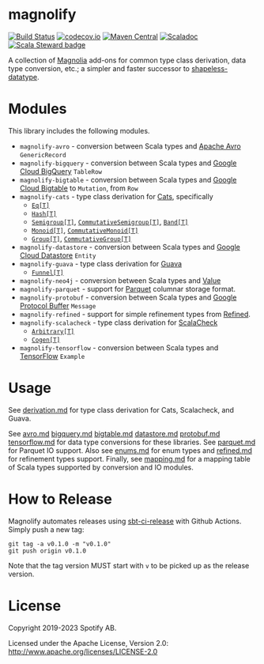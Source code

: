magnolify
=========

[![Build Status](https://github.com/spotify/magnolify/actions/workflows/ci.yml/badge.svg)](https://github.com/spotify/magnolify/actions/workflows/ci.yml)
[![codecov.io](https://codecov.io/github/spotify/magnolify/coverage.svg?branch=master)](https://codecov.io/github/spotify/magnolify?branch=master)
[![Maven Central](https://img.shields.io/maven-central/v/com.spotify/magnolify-shared_2.13.svg)](https://maven-badges.herokuapp.com/maven-central/com.spotify/magnolify-shared_2.13)
[![Scaladoc](https://img.shields.io/badge/scaladoc-latest-blue.svg)](https://spotify.github.io/magnolify/api/magnolify/index.html)
[![Scala Steward badge](https://img.shields.io/badge/Scala_Steward-helping-brightgreen.svg?style=flat&logo=data:image/png;base64,iVBORw0KGgoAAAANSUhEUgAAAA4AAAAQCAMAAAARSr4IAAAAVFBMVEUAAACHjojlOy5NWlrKzcYRKjGFjIbp293YycuLa3pYY2LSqql4f3pCUFTgSjNodYRmcXUsPD/NTTbjRS+2jomhgnzNc223cGvZS0HaSD0XLjbaSjElhIr+AAAAAXRSTlMAQObYZgAAAHlJREFUCNdNyosOwyAIhWHAQS1Vt7a77/3fcxxdmv0xwmckutAR1nkm4ggbyEcg/wWmlGLDAA3oL50xi6fk5ffZ3E2E3QfZDCcCN2YtbEWZt+Drc6u6rlqv7Uk0LdKqqr5rk2UCRXOk0vmQKGfc94nOJyQjouF9H/wCc9gECEYfONoAAAAASUVORK5CYII=)](https://scala-steward.org)

A collection of [Magnolia](https://github.com/propensive/magnolia) add-ons for common type class derivation, data type conversion, etc.; a simpler and faster successor to [shapeless-datatype](https://github.com/nevillelyh/shapeless-datatype).

# Modules

This library includes the following modules.

* `magnolify-avro` - conversion between Scala types and [Apache Avro](https://github.com/apache/avro) `GenericRecord`
* `magnolify-bigquery` - conversion between Scala types and [Google Cloud BigQuery](https://cloud.google.com/bigquery/) `TableRow`
* `magnolify-bigtable` - conversion between Scala types and [Google Cloud Bigtable](https://cloud.google.com/bigtable) to `Mutation`, from `Row`
* `magnolify-cats` - type class derivation for [Cats](https://github.com/typelevel/cats), specifically
  * [`Eq[T]`](https://typelevel.org/cats/api/cats/kernel/Eq.html)
  * [`Hash[T]`](https://typelevel.org/cats/api/cats/kernel/Hash.html)
  * [`Semigroup[T]`](https://typelevel.org/cats/api/cats/kernel/Semigroup.html), [`CommutativeSemigroup[T]`](https://typelevel.org/cats/api/cats/kernel/CommutativeSemigroup.html), [`Band[T]`](https://typelevel.org/cats/api/cats/kernel/Band.html)
  * [`Monoid[T]`](https://typelevel.org/cats/api/cats/kernel/Monoid.html), [`CommutativeMonoid[T]`](https://typelevel.org/cats/api/cats/kernel/CommutativeMonoid.html)
  * [`Group[T]`](https://typelevel.org/cats/api/cats/kernel/Group.html), [`CommutativeGroup[T]`](https://typelevel.org/cats/api/cats/kernel/CommutativeGroup.html)
* `magnolify-datastore` - conversion between Scala types and [Google Cloud Datastore](https://cloud.google.com/datastore/) `Entity`
* `magnolify-guava` - type class derivation for [Guava](https://guava.dev)
  * [`Funnel[T]`](https://guava.dev/releases/snapshot-jre/api/docs/com/google/common/hash/Funnel.html)
* `magnolify-neo4j` - conversion between Scala types and [Value](https://neo4j.com/docs/driver-manual/1.7/cypher-values/)
* `magnolify-parquet` - support for [Parquet](http://parquet.apache.org/) columnar storage format.
* `magnolify-protobuf` - conversion between Scala types and [Google Protocol Buffer](https://developers.google.com/protocol-buffers/docs/overview) `Message`
* `magnolify-refined` - support for simple refinement types from [Refined](https://github.com/fthomas/refined).
* `magnolify-scalacheck` - type class derivation for [ScalaCheck](https://github.com/typelevel/scalacheck)
  * [`Arbitrary[T]`](https://github.com/typelevel/scalacheck/blob/master/doc/UserGuide.md#universally-quantified-properties)
  * [`Cogen[T]`](https://github.com/typelevel/scalacheck/blob/master/src/main/scala/org/scalacheck/Cogen.scala)
* `magnolify-tensorflow` - conversion between Scala types and [TensorFlow](https://www.tensorflow.org/) `Example`

# Usage

See [derivation.md](https://github.com/spotify/magnolify/tree/master/docs/derivation.md) for type class derivation for Cats, Scalacheck, and Guava.

See [avro.md](https://github.com/spotify/magnolify/tree/master/docs/avro.md)
[bigquery.md](https://github.com/spotify/magnolify/tree/master/docs/bigquery.md)
[bigtable.md](https://github.com/spotify/magnolify/tree/master/docs/bigtable.md)
[datastore.md](https://github.com/spotify/magnolify/tree/master/docs/datastore.md)
[protobuf.md](https://github.com/spotify/magnolify/tree/master/docs/protobuf.md)
[tensorflow.md](https://github.com/spotify/magnolify/tree/master/docs/tensorflow.md) for data type conversions for these libraries.
See [parquet.md](https://github.com/spotify/magnolify/tree/master/docs/parquet.md) for Parquet IO support. Also see [enums.md](https://github.com/spotify/magnolify/tree/master/docs/enums.md) for enum types and [refined.md](https://github.com/spotify/magnolify/tree/master/docs/derivation.md) for refinement types support.
Finally, see [mapping.md](https://github.com/spotify/magnolify/blob/master/docs/mapping.md) for a mapping table of Scala types supported by conversion and IO modules.

# How to Release

Magnolify automates releases using [sbt-ci-release](https://github.com/sbt/sbt-ci-release) with Github Actions. Simply push a new tag:

```shell
git tag -a v0.1.0 -m "v0.1.0"
git push origin v0.1.0
```

Note that the tag version MUST start with `v` to be picked up as the release version.

# License

Copyright 2019-2023 Spotify AB.

Licensed under the Apache License, Version 2.0: http://www.apache.org/licenses/LICENSE-2.0
